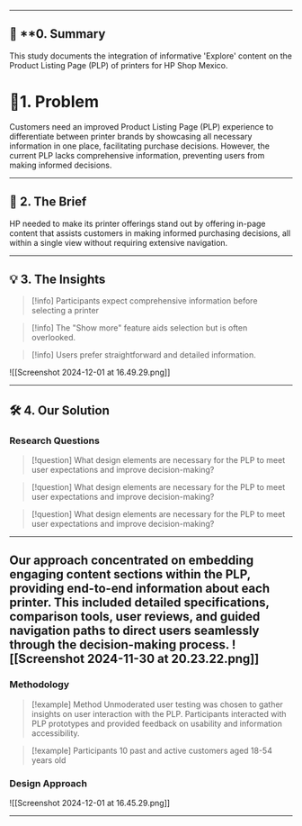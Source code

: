 
---

## 📖 **0. Summary

This study documents the integration of informative 'Explore' content on the Product Listing Page (PLP) of printers for HP Shop Mexico.

# 🔬1. Problem

Customers need an improved Product Listing Page (PLP) experience to differentiate between printer brands by showcasing all necessary information in one place, facilitating purchase decisions. However, the current PLP lacks comprehensive information, preventing users from making informed decisions.

---

## 💬 **2. The Brief**

HP needed to make its printer offerings stand out by offering in-page content that assists customers in making informed purchasing decisions, all within a single view without requiring extensive navigation.

---

## 💡 **3. The Insights**

> [!info] Participants expect comprehensive information before selecting a printer  

> [!info] The "Show more" feature aids selection but is often overlooked.

> [!info] Users prefer straightforward and detailed information.


![[Screenshot 2024-12-01 at 16.49.29.png]]


---

## 🛠️ **4. Our Solution**

### Research Questions

> [!question] What design elements are necessary for the PLP to meet user expectations and improve decision-making?

> [!question] What design elements are necessary for the PLP to meet user expectations and improve decision-making?

> [!question] What design elements are necessary for the PLP to meet user expectations and improve decision-making?

---

Our approach concentrated on embedding engaging content sections within the PLP, providing end-to-end information about each printer. This included detailed specifications, comparison tools, user reviews, and guided navigation paths to direct users seamlessly through the decision-making process.
![[Screenshot 2024-11-30 at 20.23.22.png]]
---
### Methodology

> [!example] Method
> Unmoderated user testing was chosen to gather insights on user interaction with the PLP. Participants interacted with PLP prototypes and provided feedback on usability and information accessibility.

> [!example] Participants
10 past and active customers aged 18-54 years old
### Design Approach

![[Screenshot 2024-12-01 at 16.45.29.png]]

---
